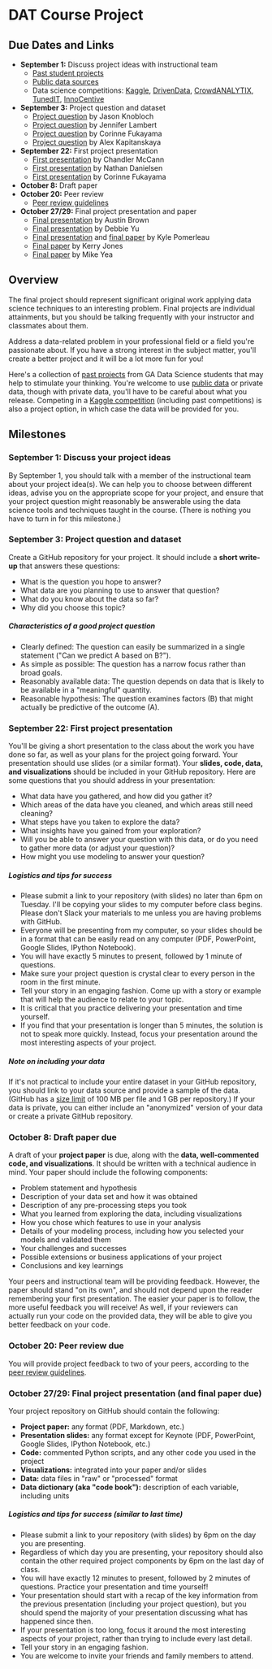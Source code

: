 # DAT Course Project

## Due Dates and Links

* **September 1:** Discuss project ideas with instructional team
    * [Past student projects](https://github.com/justmarkham/DAT-project-examples)
    * [Public data sources](public_data.md)
    * Data science competitions: [Kaggle](http://www.kaggle.com/), [DrivenData](http://www.drivendata.org/competitions/), [CrowdANALYTIX](https://www.crowdanalytix.com/community), [TunedIT](http://tunedit.org/challenges), [InnoCentive](https://www.innocentive.com/ar/challenge/browse)
* **September 3:** Project question and dataset
    * [Project question](https://github.com/justmarkham/DAT4-students/blob/master/jason/jk_project_idea.md) by Jason Knobloch
    * [Project question](https://github.com/justmarkham/DAT4-students/blob/master/jennifer/project_description.md) by Jennifer Lambert
    * [Project question](https://github.com/ckf2102/DAT7-Coursework/blob/master/Project/Archive/ProjectQuestion.md) by Corinne Fukayama
    * [Project question](https://github.com/wandergram/datsci/blob/master/UN/question.md) by Alex Kapitanskaya
* **September 22:** First project presentation
    * [First presentation](https://github.com/justmarkham/DAT-project-examples/blob/master/pdf/army_draft_presentation.pdf) by Chandler McCann
    * [First presentation](https://github.com/justmarkham/DAT-project-examples/blob/master/pdf/media_draft_presentation.pdf) by Nathan Danielsen
    * [First presentation](https://github.com/ckf2102/DAT7-Coursework/blob/master/Project/Archive/20150713-Presentation.pdf) by Corinne Fukayama
* **October 8:** Draft paper
* **October 20:** Peer review
    * [Peer review guidelines](peer_review.md)
* **October 27/29:** Final project presentation and paper
    * [Final presentation](https://github.com/justmarkham/DAT-project-examples/blob/master/pdf/bus_presentation.pdf) by Austin Brown
    * [Final presentation](https://github.com/justmarkham/DAT-project-examples/blob/master/pdf/crime_presentation.pdf) by Debbie Yu
    * [Final presentation](https://github.com/justmarkham/DAT-project-examples/blob/master/pdf/dota_presentation.pdf) and [final paper](https://github.com/justmarkham/DAT-project-examples/blob/master/pdf/dota_paper.pdf) by Kyle Pomerleau
    * [Final paper](https://github.com/justmarkham/DAT-project-examples/blob/master/pdf/nba_paper.pdf) by Kerry Jones
    * [Final paper](https://github.com/mikeyea/DAT7_project/blob/master/final%20project/Class%20Project.ipynb) by Mike Yea

## Overview

The final project should represent significant original work applying data science techniques to an interesting problem. Final projects are individual attainments, but you should be talking frequently with your instructor and classmates about them.

Address a data-related problem in your professional field or a field you're passionate about. If you have a strong interest in the subject matter, you'll create a better project and it will be a lot more fun for you!

Here's a collection of [past projects](https://github.com/justmarkham/DAT-project-examples) from GA Data Science students that may help to stimulate your thinking. You're welcome to use [public data](public_data.md) or private data, though with private data, you'll have to be careful about what you release. Competing in a [Kaggle competition](http://www.kaggle.com/) (including past competitions) is also a project option, in which case the data will be provided for you.

## Milestones

### September 1: Discuss your project ideas

By September 1, you should talk with a member of the instructional team about your project idea(s). We can help you to choose between different ideas, advise you on the appropriate scope for your project, and ensure that your project question might reasonably be answerable using the data science tools and techniques taught in the course. (There is nothing you have to turn in for this milestone.)

### September 3: Project question and dataset

Create a GitHub repository for your project. It should include a **short write-up** that answers these questions:

* What is the question you hope to answer?
* What data are you planning to use to answer that question?
* What do you know about the data so far?
* Why did you choose this topic?

##### Characteristics of a good project question

* Clearly defined: The question can easily be summarized in a single statement ("Can we predict A based on B?").
* As simple as possible: The question has a narrow focus rather than broad goals.
* Reasonably available data: The question depends on data that is likely to be available in a "meaningful" quantity.
* Reasonable hypothesis: The question examines factors (B) that might actually be predictive of the outcome (A).

### September 22: First project presentation

You'll be giving a short presentation to the class about the work you have done so far, as well as your plans for the project going forward. Your presentation should use slides (or a similar format). Your **slides, code, data, and visualizations** should be included in your GitHub repository. Here are some questions that you should address in your presentation:

* What data have you gathered, and how did you gather it?
* Which areas of the data have you cleaned, and which areas still need cleaning?
* What steps have you taken to explore the data?
* What insights have you gained from your exploration?
* Will you be able to answer your question with this data, or do you need to gather more data (or adjust your question)?
* How might you use modeling to answer your question?

##### Logistics and tips for success

* Please submit a link to your repository (with slides) no later than 6pm on Tuesday. I'll be copying your slides to my computer before class begins. Please don't Slack your materials to me unless you are having problems with GitHub.
* Everyone will be presenting from my computer, so your slides should be in a format that can be easily read on any computer (PDF, PowerPoint, Google Slides, IPython Notebook).
* You will have exactly 5 minutes to present, followed by 1 minute of questions.
* Make sure your project question is crystal clear to every person in the room in the first minute.
* Tell your story in an engaging fashion. Come up with a story or example that will help the audience to relate to your topic.
* It is critical that you practice delivering your presentation and time yourself.
* If you find that your presentation is longer than 5 minutes, the solution is not to speak more quickly. Instead, focus your presentation around the most interesting aspects of your project.

##### Note on including your data

If it's not practical to include your entire dataset in your GitHub repository, you should link to your data source and provide a sample of the data. (GitHub has a [size limit](https://help.github.com/articles/what-is-my-disk-quota/) of 100 MB per file and 1 GB per repository.) If your data is private, you can either include an "anonymized" version of your data or create a private GitHub repository.

### October 8: Draft paper due

A draft of your **project paper** is due, along with the **data, well-commented code, and visualizations**. It should be written with a technical audience in mind. Your paper should include the following components:

* Problem statement and hypothesis
* Description of your data set and how it was obtained
* Description of any pre-processing steps you took
* What you learned from exploring the data, including visualizations
* How you chose which features to use in your analysis
* Details of your modeling process, including how you selected your models and validated them
* Your challenges and successes
* Possible extensions or business applications of your project
* Conclusions and key learnings

Your peers and instructional team will be providing feedback. However, the paper should stand "on its own", and should not depend upon the reader remembering your first presentation. The easier your paper is to follow, the more useful feedback you will receive! As well, if your reviewers can actually run your code on the provided data, they will be able to give you better feedback on your code.

### October 20: Peer review due

You will provide project feedback to two of your peers, according to the [peer review guidelines](peer_review.md).

### October 27/29: Final project presentation (and final paper due)

Your project repository on GitHub should contain the following:

* **Project paper:** any format (PDF, Markdown, etc.)
* **Presentation slides:** any format except for Keynote (PDF, PowerPoint, Google Slides, IPython Notebook, etc.)
* **Code:** commented Python scripts, and any other code you used in the project
* **Visualizations:** integrated into your paper and/or slides
* **Data:** data files in "raw" or "processed" format
* **Data dictionary (aka "code book"):** description of each variable, including units

##### Logistics and tips for success (similar to last time)

* Please submit a link to your repository (with slides) by 6pm on the day you are presenting.
* Regardless of which day you are presenting, your repository should also contain the other required project components by 6pm on the last day of class.
* You will have exactly 12 minutes to present, followed by 2 minutes of questions. Practice your presentation and time yourself!
* Your presentation should start with a recap of the key information from the previous presentation (including your project question), but you should spend the majority of your presentation discussing what has happened since then.
* If your presentation is too long, focus it around the most interesting aspects of your project, rather than trying to include every last detail.
* Tell your story in an engaging fashion.
* You are welcome to invite your friends and family members to attend.
